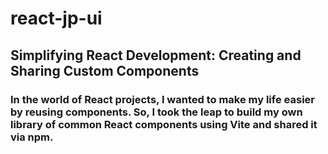 # react-jp-ui
## Simplifying React Development: Creating and Sharing Custom Components
### In the world of React projects, I wanted to make my life easier by reusing components. So, I took the leap to build my own library of common React components using Vite and shared it via npm. 
